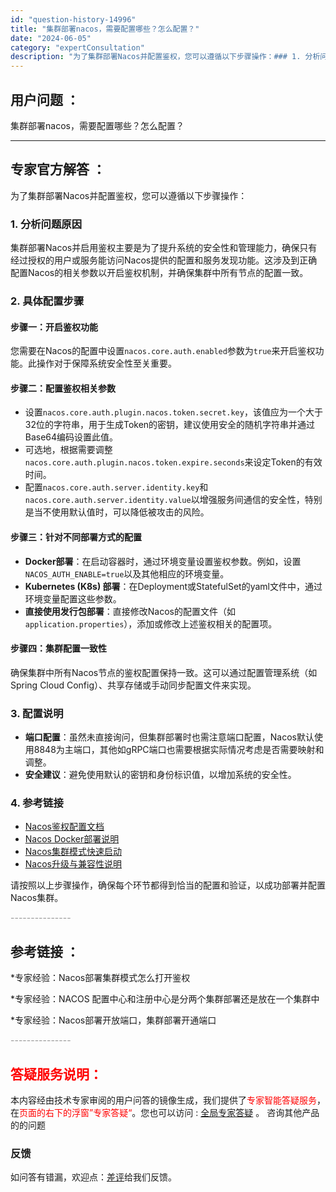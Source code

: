 ```yaml
---
id: "question-history-14996"
title: "集群部署nacos，需要配置哪些？怎么配置？"
date: "2024-06-05"
category: "expertConsultation"
description: "为了集群部署Nacos并配置鉴权，您可以遵循以下步骤操作：### 1. 分析问题原因集群部署Nacos并启用鉴权主要是为了提升系统的安全性和管理能力，确保只有经过授权的用户或服务能访问Nacos提供的配置和服务发现功能。这涉及到正确配置Nacos的相关参数以开启鉴权机制，并确保集群中所有节点的配置一"
---
```


## 用户问题 ： 
 集群部署nacos，需要配置哪些？怎么配置？  

---------------
## 专家官方解答 ：

为了集群部署Nacos并配置鉴权，您可以遵循以下步骤操作：

### 1. 分析问题原因
集群部署Nacos并启用鉴权主要是为了提升系统的安全性和管理能力，确保只有经过授权的用户或服务能访问Nacos提供的配置和服务发现功能。这涉及到正确配置Nacos的相关参数以开启鉴权机制，并确保集群中所有节点的配置一致。

### 2. 具体配置步骤

#### 步骤一：开启鉴权功能
您需要在Nacos的配置中设置`nacos.core.auth.enabled`参数为`true`来开启鉴权功能。此操作对于保障系统安全性至关重要。

#### 步骤二：配置鉴权相关参数
- 设置`nacos.core.auth.plugin.nacos.token.secret.key`，该值应为一个大于32位的字符串，用于生成Token的密钥，建议使用安全的随机字符串并通过Base64编码设置此值。
- 可选地，根据需要调整`nacos.core.auth.plugin.nacos.token.expire.seconds`来设定Token的有效时间。
- 配置`nacos.core.auth.server.identity.key`和`nacos.core.auth.server.identity.value`以增强服务间通信的安全性，特别是当不使用默认值时，可以降低被攻击的风险。

#### 步骤三：针对不同部署方式的配置
- **Docker部署**：在启动容器时，通过环境变量设置鉴权参数。例如，设置`NACOS_AUTH_ENABLE=true`以及其他相应的环境变量。
- **Kubernetes (K8s) 部署**：在Deployment或StatefulSet的yaml文件中，通过环境变量配置这些参数。
- **直接使用发行包部署**：直接修改Nacos的配置文件（如`application.properties`），添加或修改上述鉴权相关的配置项。

#### 步骤四：集群配置一致性
确保集群中所有Nacos节点的鉴权配置保持一致。这可以通过配置管理系统（如Spring Cloud Config）、共享存储或手动同步配置文件来实现。

### 3. 配置说明
- **端口配置**：虽然未直接询问，但集群部署时也需注意端口配置，Nacos默认使用8848为主端口，其他如gRPC端口也需要根据实际情况考虑是否需要映射和调整。
- **安全建议**：避免使用默认的密钥和身份标识值，以增加系统的安全性。

### 4. 参考链接
- [Nacos鉴权配置文档](https://nacos.io/docs/latest/guide/user/auth/)
- [Nacos Docker部署说明](https://github.com/nacos-group/nacos-docker)
- [Nacos集群模式快速启动](https://nacos.io/docs/latest/guide/admin/cluster-mode-quick-start/)
- [Nacos升级与兼容性说明](https://nacos.io/docs/latest/upgrading/200-compatibility/)

请按照以上步骤操作，确保每个环节都得到恰当的配置和验证，以成功部署并配置Nacos集群。


<font color="#949494">---------------</font> 


## 参考链接 ：

*专家经验：Nacos部署集群模式怎么打开鉴权 
 
 *专家经验：NACOS 配置中心和注册中心是分两个集群部署还是放在一个集群中 
 
 *专家经验：Nacos部署开放端口，集群部署开通端口 


 <font color="#949494">---------------</font> 
 


## <font color="#FF0000">答疑服务说明：</font> 

本内容经由技术专家审阅的用户问答的镜像生成，我们提供了<font color="#FF0000">专家智能答疑服务</font>，在<font color="#FF0000">页面的右下的浮窗”专家答疑“</font>。您也可以访问 : [全局专家答疑](https://answer.opensource.alibaba.com/docs/intro) 。 咨询其他产品的的问题

### 反馈
如问答有错漏，欢迎点：[差评](https://ai.nacos.io/user/feedbackByEnhancerGradePOJOID?enhancerGradePOJOId=15049)给我们反馈。
